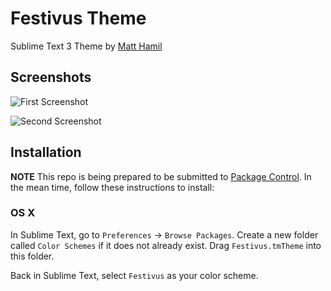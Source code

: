 # Festivus Theme

Sublime Text 3 Theme by [Matt Hamil](http://matthamil.me)

## Screenshots

![First Screenshot](https://i.imgur.com/4WGjskA.png)


![Second Screenshot](http://imgur.com/NDk95jV.png)

## Installation

**NOTE** This repo is being prepared to be submitted to [Package Control](https://packagecontrol.io). In the mean time, follow these instructions to install:

### OS X

In Sublime Text, go to `Preferences` -> `Browse Packages`. Create a new folder called `Color Schemes` if it does not already exist. Drag `Festivus.tmTheme` into this folder.

Back in Sublime Text, select `Festivus` as your color scheme.
